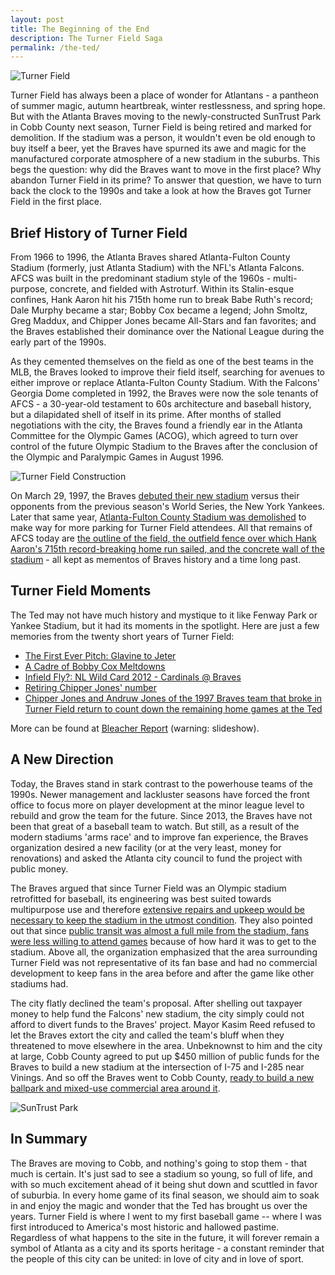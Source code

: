 ```yaml
---
layout: post
title: The Beginning of the End
description: The Turner Field Saga
permalink: /the-ted/
---
```


<img style="display:block;margin-left:auto;margin-right:auto;" src="{{ site.baseurl }}/assets/images/ted-10.jpg" alt="Turner Field"/>

Turner Field has always been a place of wonder for Atlantans - a pantheon of summer magic, autumn heartbreak, winter restlessness, and spring hope. But with the Atlanta Braves moving to the newly-constructed SunTrust Park in Cobb County next season, Turner Field is being retired and marked for demolition. If the stadium was a person, it wouldn't even be old enough to buy itself a beer, yet the Braves have spurned its awe and magic for the manufactured corporate atmosphere of a new stadium in the suburbs. This begs the question: why did the Braves want to move in the first place? Why abandon Turner Field in its prime? To answer that question, we have to turn back the clock to the 1990s and take a look at how the Braves got Turner Field in the first place.

## Brief History of Turner Field

From 1966 to 1996, the Atlanta Braves shared Atlanta-Fulton County Stadium (formerly, just Atlanta Stadium) with the NFL's Atlanta Falcons. AFCS was built in the predominant stadium style of the 1960s - multi-purpose, concrete, and fielded with Astroturf. Within its Stalin-esque confines, Hank Aaron hit his 715th home run to break Babe Ruth's record; Dale Murphy became a star; Bobby Cox became a legend; John Smoltz, Greg Maddux, and Chipper Jones became All-Stars and fan favorites; and the Braves established their dominance over the National League during the early part of the 1990s.

As they cemented themselves on the field as one of the best teams in the MLB, the Braves looked to improve their field itself, searching for avenues to either improve or replace Atlanta-Fulton County Stadium. With the Falcons' Georgia Dome completed in 1992, the Braves were now the sole tenants of AFCS - a 30-year-old testament to 60s architecture and baseball history, but a dilapidated shell of itself in its prime. After months of stalled negotiations with the city, the Braves found a friendly ear in the Atlanta Committee for the Olympic Games (ACOG), which agreed to turn over control of the future Olympic Stadium to the Braves after the conclusion of the Olympic and Paralympic Games in August 1996.

<img style="display:block;margin-left:auto;margin-right:auto;" src="{{ site.baseurl }}/assets/images/ted-construction.jpeg" alt="Turner Field Construction"/>

On March 29, 1997, the Braves [debuted their new stadium](https://www.youtube.com/watch?v=VGYHfo1dV7I&nohtml5=False) versus their opponents from the previous season's World Series, the New York Yankees. Later that same year, [Atlanta-Fulton County Stadium was demolished](https://www.youtube.com/watch?v=2Qcdkdec46U) to make way for more parking for Turner Field attendees. All that remains of AFCS today are [the outline of the field, the outfield fence over which Hank Aaron's 715th record-breaking home run sailed, and the concrete wall of the stadium](https://upload.wikimedia.org/wikipedia/commons/thumb/9/93/The_former_site_of_Atlanta-Fulton_County_Stadium.jpg/1920px-The_former_site_of_Atlanta-Fulton_County_Stadium.jpg) - all kept as mementos of Braves history and a time long past.

## Turner Field Moments

The Ted may not have much history and mystique to it like Fenway Park or Yankee Stadium, but it had its moments in the spotlight. Here are just a few memories from the twenty short years of Turner Field:

* [The First Ever Pitch: Glavine to Jeter](https://youtu.be/VGYHfo1dV7I?t=7m37s)
* [A Cadre of Bobby Cox Meltdowns](https://www.youtube.com/watch?v=GcsVsHo90to&list=PLGJEs6RY_-LtvkqMs4O2JvRGXK8YsiyoT&nohtml5=False)
* [Infield Fly?: NL Wild Card 2012 - Cardinals @ Braves](https://youtu.be/rHgZGDILNEk?t=2h50m50s)
* [Retiring Chipper Jones' number](https://www.youtube.com/watch?v=3Luagb3ZduI)
* [Chipper Jones and Andruw Jones of the 1997 Braves team that broke in Turner Field return to count down the remaining home games at the Ted](https://www.facebook.com/Braves/videos/10153615856722831/)

More can be found at [Bleacher Report](http://bleacherreport.com/articles/1847520-10-most-memorable-moments-in-turner-field-history) (warning: slideshow).

## A New Direction

Today, the Braves stand in stark contrast to the powerhouse teams of the 1990s. Newer management and lackluster seasons have forced the front office to focus more on player development at the minor league level to rebuild and grow the team for the future. Since 2013, the Braves have not been that great of a baseball team to watch. But still, as a result of the modern stadiums 'arms race' and to improve fan experience, the Braves organization desired a new facility (or at the very least, money for renovations) and asked the Atlanta city council to fund the project with public money.

The Braves argued that since Turner Field was an Olympic stadium retrofitted for baseball, its engineering was best suited towards multipurpose use and therefore [extensive repairs and upkeep would be necessary to keep the stadium in the utmost condition](http://www.myajc.com/news/news/local-govt-politics/braves-were-assuming-ultimate-risk/nfzdD/). They also pointed out that since [public transit was almost a full mile from the stadium, fans were less willing to attend games](http://www.ajc.com/news/sports/baseball/braves-plan-to-build-new-stadium-in-cobb/nbpNQ/) because of how hard it was to get to the stadium. Above all, the organization emphasized that the area surrounding Turner Field was not representative of its fan base and had no commercial development to keep fans in the area before and after the game like other stadiums had.

The city flatly declined the team's proposal. After shelling out taxpayer money to help fund the Falcons' new stadium, the city simply could not afford to divert funds to the Braves' project. Mayor Kasim Reed refused to let the Braves extort the city and called the team's bluff when they threatened to move elsewhere in the area. Unbeknownst to him and the city at large, Cobb County agreed to put up $450 million of public funds for the Braves to build a new stadium at the intersection of I-75 and I-285 near Vinings. And so off the Braves went to Cobb County, [ready to build a new ballpark and mixed-use commercial area around it](http://mlb.mlb.com/atl/ballpark/suntrust-park/overview/).

<img style="display:block;margin-left:auto;margin-right:auto;" src="http://mlb.mlb.com/atl/images/ballpark/y2015/600_new_ballpark_052715.jpg" alt="SunTrust Park"/>

## In Summary

The Braves are moving to Cobb, and nothing's going to stop them - that much is certain. It's just sad to see a stadium so young, so full of life, and with so much excitement ahead of it being shut down and scuttled in favor of suburbia. In every home game of its final season, we should aim to soak in and enjoy the magic and wonder that the Ted has brought us over the years. Turner Field is where I went to my first baseball game -- where I was first introduced to America's most historic and hallowed pastime. Regardless of what happens to the site in the future, it will forever remain a symbol of Atlanta as a city and its sports heritage - a constant reminder that the people of this city can be united: in love of city and in love of sport.
